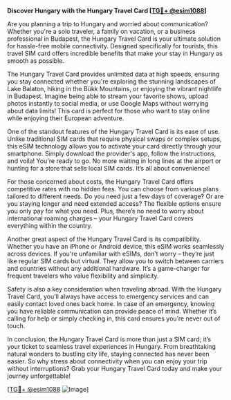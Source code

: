 **Discover Hungary with the Hungary Travel Card [[TG💪+ @esim1088](https://t.me/s/esim1088)]**

Are you planning a trip to Hungary and worried about communication? Whether you're a solo traveler, a family on vacation, or a business professional in Budapest, the Hungary Travel Card is your ultimate solution for hassle-free mobile connectivity. Designed specifically for tourists, this travel SIM card offers incredible benefits that make your stay in Hungary as smooth as possible.

The Hungary Travel Card provides unlimited data at high speeds, ensuring you stay connected whether you're exploring the stunning landscapes of Lake Balaton, hiking in the Bükk Mountains, or enjoying the vibrant nightlife in Budapest. Imagine being able to stream your favorite shows, upload photos instantly to social media, or use Google Maps without worrying about data limits! This card is perfect for those who want to stay online while enjoying their European adventure.

One of the standout features of the Hungary Travel Card is its ease of use. Unlike traditional SIM cards that require physical swaps or complex setups, this eSIM technology allows you to activate your card directly through your smartphone. Simply download the provider's app, follow the instructions, and voila! You're ready to go. No more waiting in long lines at the airport or hunting for a store that sells local SIM cards. It’s all about convenience!

For those concerned about costs, the Hungary Travel Card offers competitive rates with no hidden fees. You can choose from various plans tailored to different needs. Do you need just a few days of coverage? Or are you staying longer and need extended access? The flexible options ensure you only pay for what you need. Plus, there’s no need to worry about international roaming charges – your Hungary Travel Card covers everything within the country.

Another great aspect of the Hungary Travel Card is its compatibility. Whether you have an iPhone or Android device, this eSIM works seamlessly across devices. If you're unfamiliar with eSIMs, don’t worry – they’re just like regular SIM cards but virtual. They allow you to switch between carriers and countries without any additional hardware. It’s a game-changer for frequent travelers who value flexibility and simplicity.

Safety is also a key consideration when traveling abroad. With the Hungary Travel Card, you’ll always have access to emergency services and can easily contact loved ones back home. In case of an emergency, knowing you have reliable communication can provide peace of mind. Whether it’s calling for help or simply checking in, this card ensures you’re never out of touch.

In conclusion, the Hungary Travel Card is more than just a SIM card; it’s your ticket to seamless travel experiences in Hungary. From breathtaking natural wonders to bustling city life, staying connected has never been easier. So why stress about connectivity when you can enjoy your trip without interruptions? Grab your Hungary Travel Card today and make your journey unforgettable!

[[TG💪+ @esim1088](https://t.me/s/esim1088) ![Image](https://i.postimg.cc/Y0z9fWf4/image.png)]
